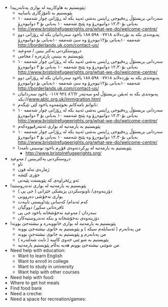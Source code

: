 -   پێویستیم به‌ هاوکارییه‌ له‌ بواری په‌نابه‌رییدا:
    -   پێویستیم به‌ ئامۆژگاری یاساییه‌
    - سه‌ردانی بریستۆڵ ڕه‌فیوجی ڕایتس به‌شی ئه‌یید بکه‌ له‌ ڕۆژانی چوار شه‌ممه‌ ۱۰ به‌یانی بۆ۱۲،۳۰ دوانیوه‌ڕۆ وه‌ پێنج شه‌ممه‌ ۱۰ به‌یانی بۆ ۳ دوانیوه‌ڕۆ 
     - http://www.bristolrefugeerights.org/what-we-do/welcome-centre/
     - په‌یوه‌ندی بکه‌ به‌ بۆرده‌لاند ۰۷۷۱۸ ۵۹۸ ۱۸۸ یاخود سه‌ردانیان بکه‌ له‌ ڕۆژانی دوو شه‌ممه‌ ۱۰به‌یانی بۆ۱۲نیوه‌ڕۆ وه‌ سێ شه‌ممه‌ ۱۰به‌یانی بۆ  دوانیوه‌ڕۆ http://borderlands.uk.com/contact-us/
     - درووستکردنی یه‌کتر بینین / مه‌وعید 
    - پێویستیم به‌ بینینی پارێزه‌ره‌ / محامی
     - سه‌ردانی بریستۆڵ ڕه‌فیوجی ڕایتس به‌شی ئه‌یید بکه‌ له‌ ڕۆژانی چوار شه‌ممه‌ ۱۰ به‌یانی بۆ۱۲،۳۰ دوانیوه‌ڕۆ وه‌ پێنج شه‌ممه‌ ۱۰ به‌یانی بۆ ۳ دوانیوه‌ڕۆ http://www.bristolrefugeerights.org/what-we-do/welcome-centre/
     - په‌یوه‌ندی بکه‌ به‌ بۆرده‌لاند ۰۷۷۱۸ ۵۹۸ ۱۸۸ یاخود سه‌ردانیان بکه‌ له‌ ڕۆژانی دوو شه‌ممه‌ ۱۰به‌یانی بۆ۱۲نیوه‌ڕۆ وه‌ سێ شه‌ممه‌ ۱۰به‌یانی بۆ دوانیوه‌ڕۆ http://borderlands.uk.com/contact-us/
     - په‌یوه‌ندی بکه‌ به‌ ئه‌یڤن بریستۆڵ له‌و سه‌نته‌ر  ۸٦٦۲ ۹۲٤ ۰۱۱۷ یاخود سه‌ردانیان بکه‌://www.ablc.org.uk/immigration.html
    - ناتوانم نامه‌کانم بخوێنمه‌وه‌ یاخود لێی تێبگه‌م:
     - سه‌ردانی بریستۆڵ ڕه‌فیوجی ڕایتس به‌شی ئه‌یید بکه‌ له‌ ڕۆژانی چوار شه‌ممه‌ ۱۰ به‌یانی بۆ۱۲،۳۰ دوانیوه‌ڕۆ وه‌ پێنج شه‌ممه‌ ۱۰ به‌یانی بۆ ۳ دوانیوه‌ڕۆ http://www.bristolrefugeerights.org/what-we-do/welcome-centre/
    - پێویستیم به‌ یارمه‌تیه‌ له‌ بواری ئه‌نته‌رڤیووه‌که‌م 
    - سه‌ردانی بریستۆڵ ڕه‌فیوجی ڕایتس به‌شی ئه‌یید بکه‌ له‌ ڕۆژانی چوار شه‌ممه‌ ۱۰ به‌یانی بۆ۱۲،۳۰ دوانیوه‌ڕۆ وه‌ پێنج شه‌ممه‌ ۱۰ به‌یانی بۆ ۳ دوانیوه‌ڕۆ http://www.bristolrefugeerights.org/what-we-do/welcome-centre/
    - پێویستیم به‌ یارمه‌تیه‌ له‌ پڕکردنه‌وه‌ی فۆڕم یاخود نوسینی نامه‌دا
        - http://www.bristolrefugeerights.org/ 
   - دروستکردنی  یه‌کتربینین / مه‌وعید
     - ناو
     - ژماره‌ی ته‌له‌ فون
     - جۆری کێشه‌
     - ئه‌و ڕێخراوه‌ی که‌ پێویستت پێیه‌تی
-  پێویستیم به‌ یارمه‌تیه‌ له‌ بواری ته‌ندروستیدا
    - دۆزینه‌وه‌ی/ ناونوسکردن پزیشکی خێزانی ( جی پی )
    - بواری نه‌خۆشی ده‌روونی
    - که‌م ئه‌ندام/ که‌سانی پێداویستی تایبه‌ت
    -  ئافره‌تانی سکپڕ/ دووگیان 
    - سه‌ردان / مه‌وعید  نه‌خۆشخانه‌  یاخود  جی پی
    - دۆزینه‌وه‌ی نه‌خۆشخانه‌ و بنکه‌ ته‌ندروستیه‌کان
- پێویستیم به‌ یارمه‌تیه‌ له‌ بواری خانووبه‌ره‌ و نیشته‌جێ بووندا
    - من په‌نابه‌رم ( ئه‌سایله‌م سیکه‌ )  و پێویستیم به‌ خانوی نیشته‌جێ بوونه‌
    - من  په‌نابه‌رم و پێویستیم به‌ خانوی نیشته‌جێ بوونه‌ 
    -  پێویستیم به‌ شو ێنی خه‌وی کاتییه‌ ( نایت شه‌ڵته‌ره‌ )
    - من شوێنی نیشته‌جێ بوونم هه‌یه‌ به‌ڵام پێویستیم یارمه‌تیه‌
- Need help with education:
    - Want to learn English 
    - Want to enroll in college
    - Want to study in university
    - Want help with other courses
- Need help with food:
 - Where to get hot meals
 - Find food bank
- Need a creche:
- Need a space for recreation/games:

